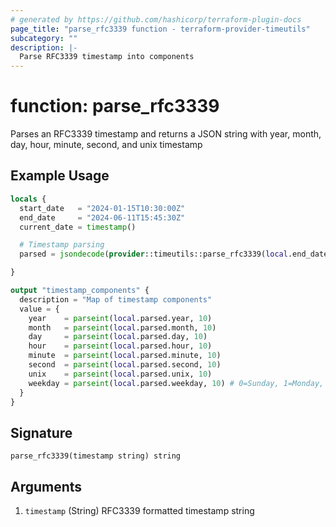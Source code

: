 ```yaml
---
# generated by https://github.com/hashicorp/terraform-plugin-docs
page_title: "parse_rfc3339 function - terraform-provider-timeutils"
subcategory: ""
description: |-
  Parse RFC3339 timestamp into components
---
```


# function: parse_rfc3339

Parses an RFC3339 timestamp and returns a JSON string with year, month, day, hour, minute, second, and unix timestamp

## Example Usage

```terraform
locals {
  start_date   = "2024-01-15T10:30:00Z"
  end_date     = "2024-06-11T15:45:30Z"
  current_date = timestamp()

  # Timestamp parsing
  parsed = jsondecode(provider::timeutils::parse_rfc3339(local.end_date))

}

output "timestamp_components" {
  description = "Map of timestamp components"
  value = {
    year    = parseint(local.parsed.year, 10)
    month   = parseint(local.parsed.month, 10)
    day     = parseint(local.parsed.day, 10)
    hour    = parseint(local.parsed.hour, 10)
    minute  = parseint(local.parsed.minute, 10)
    second  = parseint(local.parsed.second, 10)
    unix    = parseint(local.parsed.unix, 10)
    weekday = parseint(local.parsed.weekday, 10) # 0=Sunday, 1=Monday, etc.
  }
}
```

## Signature

<!-- signature generated by tfplugindocs -->
```text
parse_rfc3339(timestamp string) string
```

## Arguments

<!-- arguments generated by tfplugindocs -->
1. `timestamp` (String) RFC3339 formatted timestamp string

